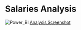 # Salaries Analysis

![Power_BI](Screenshots/main.png)
[Analysis Screenshot](Power_BI/Screenshots/analysis.png)
